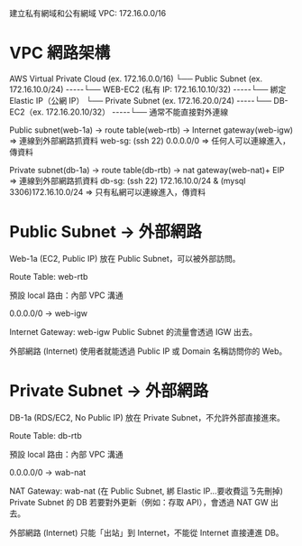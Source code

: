 建立私有網域和公有網域
VPC: 172.16.0.0/16

# VPC 網路架構

AWS Virtual Private Cloud (ex. 172.16.0.0/16)
└── Public Subnet (ex. 172.16.10.0/24)
-----└── WEB-EC2 (私有 IP: 172.16.10.10/32)
-----└── 綁定 Elastic IP（公網 IP）
└── Private Subnet (ex. 172.16.20.0/24)
-----└── DB-EC2（ex. 172.16.20.10/32）
-----└── 通常不能直接對外連線


Public subnet(web-1a) -> route table(web-rtb) -> Internet gateway(web-igw) => 連線到外部網路抓資料
web-sg: (ssh 22) 0.0.0.0/0 => 任何人可以連線進入，傳資料

Private subnet(db-1a) -> route table(db-rtb) -> nat gateway(web-nat)+ EIP => 連線到外部網路抓資料
db-sg: (ssh 22) 172.16.10.0/24 & (mysql 3306)172.16.10.0/24 => 只有私網可以連線進入，傳資料


# Public Subnet → 外部網路

Web-1a (EC2, Public IP)
放在 Public Subnet，可以被外部訪問。

Route Table: web-rtb

預設 local 路由：內部 VPC 溝通

0.0.0.0/0 → web-igw

Internet Gateway: web-igw
Public Subnet 的流量會透過 IGW 出去。

外部網路 (Internet)
使用者就能透過 Public IP 或 Domain 名稱訪問你的 Web。

# Private Subnet → 外部網路

DB-1a (RDS/EC2, No Public IP)
放在 Private Subnet，不允許外部直接進來。

Route Table: db-rtb

預設 local 路由：內部 VPC 溝通

0.0.0.0/0 → wab-nat

NAT Gateway: wab-nat (在 Public Subnet, 綁 Elastic IP...要收費這ㄋ先刪掉)
Private Subnet 的 DB 若要對外更新（例如：存取 API），會透過 NAT GW 出去。

外部網路 (Internet)
只能「出站」到 Internet，不能從 Internet 直接連進 DB。